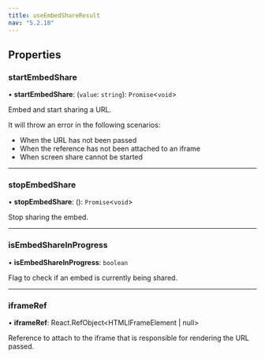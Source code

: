 ```yaml
---
title: useEmbedShareResult
nav: "5.2.18"
---
```


## Properties

### startEmbedShare

• **startEmbedShare**: (`value`: `string`): `Promise`<`void`\>

Embed and start sharing a URL.

It will throw an error in the following scenarios:
 - When the URL has not been passed
 - When the reference has not been attached to an iframe
 - When screen share cannot be started

___

### stopEmbedShare

• **stopEmbedShare**: (): `Promise`<`void`\>

Stop sharing the embed.

___

### isEmbedShareInProgress

• **isEmbedShareInProgress**: `boolean`

Flag to check if an embed is currently being shared.

___

### iframeRef

• **iframeRef**:  React.RefObject<HTMLIFrameElement | null>

Reference to attach to the iframe that is responsible for rendering the URL passed.
